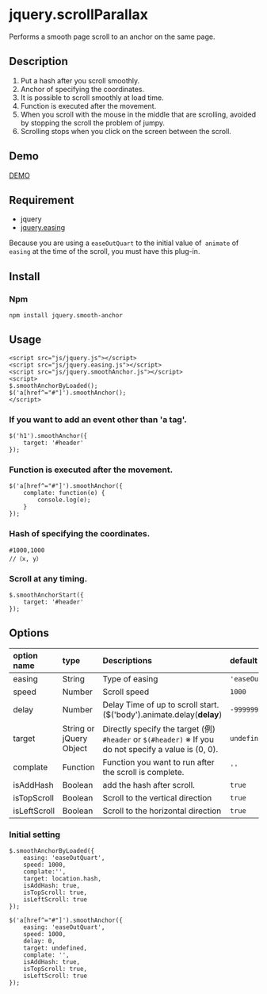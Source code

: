 # jquery.scrollParallax

Performs a smooth page scroll to an anchor on the same page.

Description
------
1. Put a hash after you scroll smoothly.
2. Anchor of specifying the coordinates.
3. It is possible to scroll smoothly at load time.
4. Function is executed after the movement.
5. When you scroll with the mouse in the middle that are scrolling, avoided by stopping the scroll the problem of jumpy.
6. Scrolling stops when you click on the screen between the scroll.

Demo
------

[DEMO](http://github.develo.org/jquery.smoothAnchor/)


Requirement
------
* jquery
* [jquery.easing](https://github.com/gdsmith/jquery.easing)


Because you are using a `easeOutQuart` to the initial value of` animate` of `easing` at the time of the scroll, you must have this plug-in.


## Install

### Npm

	npm install jquery.smooth-anchor


Usage
------
    <script src="js/jquery.js"></script>
    <script src="js/jquery.easing.js"></script>
    <script src="js/jquery.smoothAnchor.js"></script>
    <script>
    $.smoothAnchorByLoaded();
    $('a[href^="#"]').smoothAnchor();
    </script>

### If you want to add an event other than 'a tag'.
    $('h1').smoothAnchor({
    	target: '#header'
    });


### Function is executed after the movement.
    $('a[href^="#"]').smoothAnchor({
    	complate: function(e) {
    		console.log(e);
    	}
    });


### Hash of specifying the coordinates.
 	#1000,1000
 	//（x, y）


### Scroll at any timing.

    $.smoothAnchorStart({
    	target: '#header'
    });


Options
------

| option name| type | Descriptions |default
|:-----------|:------------|:------------|:------------|
| easing | String | Type of easing |`'easeOutQuart'`
| speed | Number | Scroll speed | `1000`
| delay | Number | Delay Time of up to scroll start.($('body').animate.delay(**delay**) |`-999999`
| target | String or jQuery Object | Directly specify the target (例) `#header` or `$(#header)`  ※ If you do not specify a value is (0, 0). | `undefined`
| complate | Function | Function you want to run after the scroll is complete. | `''`
| isAddHash | Boolean | add the hash after scroll. | `true`
| isTopScroll | Boolean | Scroll to the vertical direction | `true`
| isLeftScroll | Boolean | Scroll to the horizontal direction | `true`

### Initial setting ###
	$.smoothAnchorByLoaded({
	    easing: 'easeOutQuart',
	    speed: 1000,
	    complate:'',
	    target: location.hash,
	    isAddHash: true,
	    isTopScroll: true,
	    isLeftScroll: true
	});

	$('a[href^="#"]').smoothAnchor({
	    easing: 'easeOutQuart',
	    speed: 1000,
	    delay: 0,
	    target: undefined,
	    complate: '',
	    isAddHash: true,
	    isTopScroll: true,
	    isLeftScroll: true
	});
